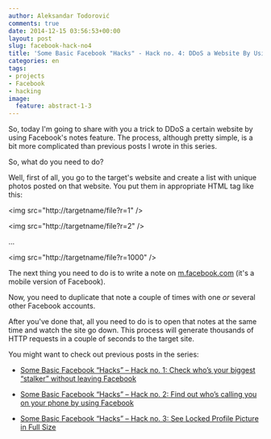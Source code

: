 ```yaml
---
author: Aleksandar Todorović
comments: true
date: 2014-12-15 03:56:53+00:00
layout: post
slug: facebook-hack-no4
title: 'Some Basic Facebook "Hacks" - Hack no. 4: DDoS a Website By Using Facebook'
categories: en
tags:
- projects
- Facebook
- hacking
image:
  feature: abstract-1-3
---
```


So, today I'm going to share with you a trick to DDoS a certain website by using Facebook's notes feature. The process, although pretty simple, is a bit more complicated than previous posts I wrote in this series.

So, what do you need to do?

Well, first of all, you go to the target's website and create a list with unique photos posted on that website. You put them in appropriate HTML tag like this:


<img src="http://targetname/file?r=1" />




<img src="http://targetname/file?r=2" />




...




<img src="http://targetname/file?r=1000" />






The next thing you need to do is to write a note on [m.facebook.com](http://m.facebook.com/) (it's a mobile version of Facebook).

Now, you need to duplicate that note a couple of times with one _or_ several other Facebook accounts.

After you've done that, all you need to do is to open that notes at the same time and watch the site go down. This process will generate thousands of HTTP requests in a couple of seconds to the target site.

You might want to check out previous posts in the series:




  * [Some Basic Facebook “Hacks” – Hack no. 1: Check who’s your biggest “stalker” without leaving Facebook](https://aleksandartodorovic.wordpress.com/2014/11/13/facebook-hack-no1/)


  * [Some Basic Facebook “Hacks” – Hack no. 2: Find out who’s calling you on your phone by using Facebook](https://aleksandartodorovic.wordpress.com/2014/11/13/facebook-hack-no2/)


  * [Some Basic Facebook “Hacks” – Hack no. 3: See Locked Profile Picture in Full Size](https://aleksandartodorovic.wordpress.com/2014/11/20/facebook-hack-no3/)
